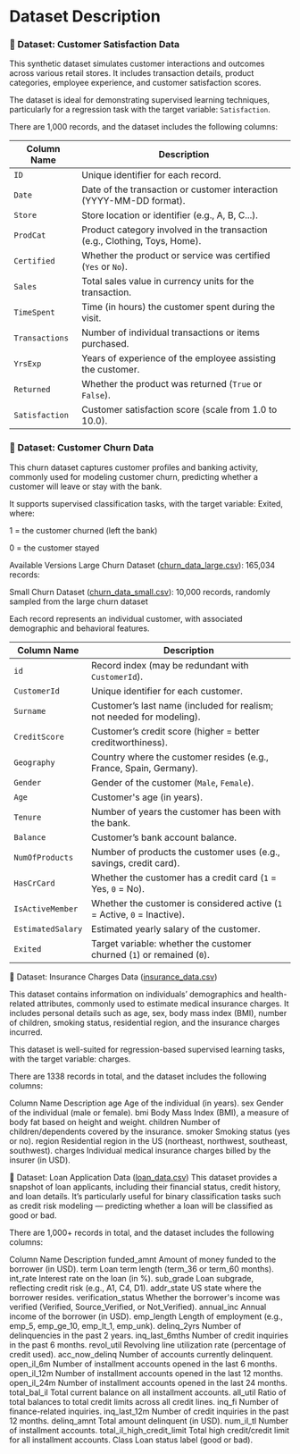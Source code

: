 # Dataset Description

### 📁 Dataset: Customer Satisfaction Data
This synthetic dataset simulates customer interactions and outcomes across various retail stores. It includes transaction details, product categories, employee experience, and customer satisfaction scores.

The dataset is ideal for demonstrating supervised learning techniques, particularly for a regression task with the target variable: `Satisfaction`.

There are 1,000 records, and the dataset includes the following columns:

| Column Name    | Description                                                                |
| -------------- | -------------------------------------------------------------------------- |
| `ID`           | Unique identifier for each record.                                         |
| `Date`         | Date of the transaction or customer interaction (YYYY-MM-DD format).       |
| `Store`        | Store location or identifier (e.g., A, B, C...).                           |
| `ProdCat`      | Product category involved in the transaction (e.g., Clothing, Toys, Home). |
| `Certified`    | Whether the product or service was certified (`Yes` or `No`).              |
| `Sales`        | Total sales value in currency units for the transaction.                   |
| `TimeSpent`    | Time (in hours) the customer spent during the visit.                       |
| `Transactions` | Number of individual transactions or items purchased.                      |
| `YrsExp`       | Years of experience of the employee assisting the customer.                |
| `Returned`     | Whether the product was returned (`True` or `False`).                      |
| `Satisfaction` | Customer satisfaction score (scale from 1.0 to 10.0).                      |


### 📁 Dataset: Customer Churn Data 
This churn dataset captures customer profiles and banking activity, commonly used for modeling customer churn, predicting whether a customer will leave or stay with the bank.

It supports supervised classification tasks, with the target variable: Exited, where:

1 = the customer churned (left the bank)

0 = the customer stayed

 Available Versions
Large Churn Dataset ([churn_data_large.csv](./churn_data_large.csv)): 165,034 records: 

Small Churn Dataset ([churn_data_small.csv](./churn_data_small.csv)): 10,000 records, randomly sampled from the large churn dataset

Each record represents an individual customer, with associated demographic and behavioral features.

| Column Name       | Description                                                               |
| ----------------- | ------------------------------------------------------------------------- |
| `id`              | Record index (may be redundant with `CustomerId`).                        |
| `CustomerId`      | Unique identifier for each customer.                                      |
| `Surname`         | Customer’s last name (included for realism; not needed for modeling).     |
| `CreditScore`     | Customer’s credit score (higher = better creditworthiness).               |
| `Geography`       | Country where the customer resides (e.g., France, Spain, Germany).        |
| `Gender`          | Gender of the customer (`Male`, `Female`).                                |
| `Age`             | Customer's age (in years).                                                |
| `Tenure`          | Number of years the customer has been with the bank.                      |
| `Balance`         | Customer’s bank account balance.                                          |
| `NumOfProducts`   | Number of products the customer uses (e.g., savings, credit card).        |
| `HasCrCard`       | Whether the customer has a credit card (`1` = Yes, `0` = No).             |
| `IsActiveMember`  | Whether the customer is considered active (`1` = Active, `0` = Inactive). |
| `EstimatedSalary` | Estimated yearly salary of the customer.                                  |
| `Exited`          | Target variable: whether the customer churned (`1`) or remained (`0`).    |


📁 Dataset: Insurance Charges Data ([insurance_data.csv](./insurance_data.csv))

This dataset contains information on individuals’ demographics and health-related attributes, commonly used to estimate medical insurance charges. It includes personal details such as age, sex, body mass index (BMI), number of children, smoking status, residential region, and the insurance charges incurred.

This dataset is well-suited for regression-based supervised learning tasks, with the target variable: charges.

There are 1338 records in total, and the dataset includes the following columns:

Column Name	Description
age	Age of the individual (in years).
sex	Gender of the individual (male or female).
bmi	Body Mass Index (BMI), a measure of body fat based on height and weight.
children	Number of children/dependents covered by the insurance.
smoker	Smoking status (yes or no).
region	Residential region in the US (northeast, northwest, southeast, southwest).
charges	Individual medical insurance charges billed by the insurer (in USD).


📁 Dataset: Loan Application Data ([loan_data.csv](./loan_data.csv))
This dataset provides a snapshot of loan applicants, including their financial status, credit history, and loan details. It’s particularly useful for binary classification tasks such as credit risk modeling — predicting whether a loan will be classified as good or bad.

There are 1,000+ records in total, and the dataset includes the following columns:

Column Name	Description
funded_amnt	Amount of money funded to the borrower (in USD).
term	Loan term length (term_36 or term_60 months).
int_rate	Interest rate on the loan (in %).
sub_grade	Loan subgrade, reflecting credit risk (e.g., A1, C4, D1).
addr_state	US state where the borrower resides.
verification_status	Whether the borrower's income was verified (Verified, Source_Verified, or Not_Verified).
annual_inc	Annual income of the borrower (in USD).
emp_length	Length of employment (e.g., emp_5, emp_ge_10, emp_lt_1, emp_unk).
delinq_2yrs	Number of delinquencies in the past 2 years.
inq_last_6mths	Number of credit inquiries in the past 6 months.
revol_util	Revolving line utilization rate (percentage of credit used).
acc_now_delinq	Number of accounts currently delinquent.
open_il_6m	Number of installment accounts opened in the last 6 months.
open_il_12m	Number of installment accounts opened in the last 12 months.
open_il_24m	Number of installment accounts opened in the last 24 months.
total_bal_il	Total current balance on all installment accounts.
all_util	Ratio of total balances to total credit limits across all credit lines.
inq_fi	Number of finance-related inquiries.
inq_last_12m	Number of credit inquiries in the past 12 months.
delinq_amnt	Total amount delinquent (in USD).
num_il_tl	Number of installment accounts.
total_il_high_credit_limit	Total high credit/credit limit for all installment accounts.
Class	Loan status label (good or bad).


